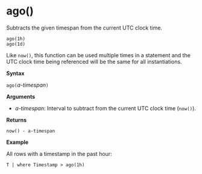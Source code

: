 # ago()

Subtracts the given timespan from the current UTC clock time.

    ago(1h)
    ago(1d)

Like `now()`, this function can be used multiple times
in a statement and the UTC clock time being referenced will be the same
for all instantiations.

**Syntax**

`ago(`*a-timespan*`)`

**Arguments**

* *a-timespan*: Interval to subtract from the current UTC clock time
(`now()`).

**Returns**

`now() - a-timespan`

**Example**

All rows with a timestamp in the past hour:

<!-- csl -->
```
T | where Timestamp > ago(1h)
```
